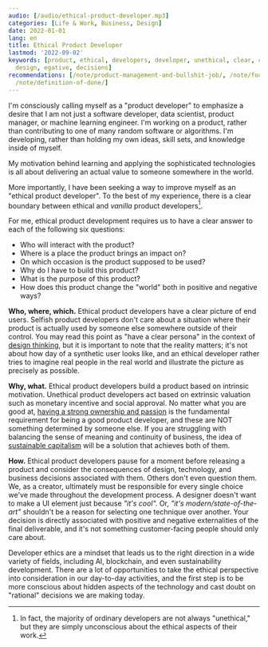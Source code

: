```yaml
---
audio: [/audio/ethical-product-developer.mp3]
categories: [Life & Work, Business, Design]
date: 2022-01-01
lang: en
title: Ethical Product Developer
lastmod: '2022-09-02'
keywords: [product, ethical, developers, developer, unethical, clear, capitalism,
  design, egative, decisions]
recommendations: [/note/product-management-and-bullshit-job/, /note/foundations-of-humane-technology/,
  /note/definition-of-done/]
---
```


I'm consciously calling myself as a "product developer" to emphasize a desire that I am not just a software developer, data scientist, product manager, or machine learning engineer. I'm working on a product, rather than contributing to one of many random software or algorithms. I'm developing, rather than holding my own ideas, skill sets, and knowledge inside of myself.

My motivation behind learning and applying the sophisticated technologies is all about delivering an actual value to someone somewhere in the world.

More importantly, I have been seeking a way to improve myself as an "ethical product developer". To the best of my experience, there is a clear boundary between ethical and *vanilla* product developers[^1].

For me, ethical product development requires us to have a clear answer to each of the following six questions:

- Who will interact with the product?
- Where is a place the product brings an impact on?
- On which occasion is the product supposed to be used?
- Why do I have to build this product?
- What is the purpose of this product?
- How does this product change the "world" both in positive and negative ways?

**Who, where, which.** Ethical product developers have a clear picture of end users. Selfish product developers don't care about a situation where their product is actually used by someone else somewhere outside of their control. You may read this point as "have a clear persona" in the context of [design thinking](/note/revisit-design-thinking/), but it is important to note that the reality matters; it's not about how day of a synthetic user looks like, and an ethical developer rather tries to imagine real people in the real world and illustrate the picture as precisely as possible.

**Why, what.** Ethical product developers build a product based on intrinsic motivation. Unethical product developers act based on extrinsic valuation such as monetary incentive and social approval. No matter what you are good at, [having a strong ownership and passion](/note/product-management-and-bullshit-job/) is the fundamental requirement for being a good product developer, and these are NOT something determined by someone else. If you are struggling with balancing the sense of meaning and continuity of business, the idea of [sustainable capitalism](/note/sustainable-capitalism/) will be a solution that achieves both of them.

**How.** Ethical product developers pause for a moment before releasing a product and consider the consequences of design, technology, and business decisions associated with them. Others don't even question them. We, as a creator, ultimately must be responsible for every single choice we've made throughout the development process. A designer doesn't want to make a UI element just because *"it's cool".* Or, *"it's modern/state-of-the-art"* shouldn't be a reason for selecting one technique over another. Your decision is directly associated with positive and negative externalities of the final deliverable, and it's not something customer-facing people should only care about.

Developer ethics are a mindset that leads us to the right direction in a wide variety of fields, including AI, blockchain, and even sustainability development. There are a lot of opportunities to take the ethical perspective into consideration in our day-to-day activities, and the first step is to be more conscious about hidden aspects of the technology and cast doubt on "rational" decisions we are making today.

[^1]: In fact, the majority of ordinary developers are not always "unethical," but they are simply unconscious about the ethical aspects of their work.
